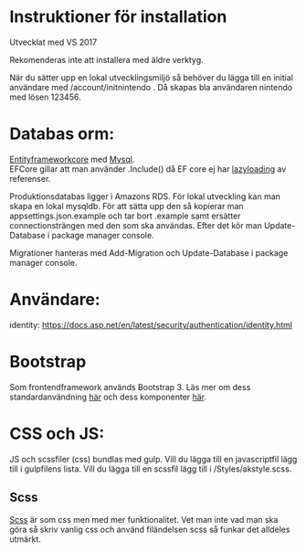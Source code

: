 # Instruktioner för installation

Utvecklat med VS 2017

Rekomenderas inte att installera med äldre verktyg.

När du sätter upp en lokal utvecklingsmiljö så behöver du lägga till en initial användare med /account/initnintendo . Då skapas bla användaren nintendo med lösen 123456.

# Databas orm:
[Entityframeworkcore](https://docs.efproject.net/en/latest/) med [Mysql](https://www.mysql.com/). <br />
EFCore gillar att man använder .Include() då EF core ej har [lazyloading](https://docs.efproject.net/en/latest/querying/related-data.html) av referenser.

Produktionsdatabas ligger i Amazons RDS. För lokal utveckling kan man skapa en lokal mysqldb. För att sätta upp den så kopierar man 
appsettings.json.example och tar bort .example samt ersätter connectionsträngen med den som ska användas. Efter det kör man Update-Database i package manager console.

Migrationer hanteras med Add-Migration och Update-Database i package manager console.

# Användare:
identity: 
https://docs.asp.net/en/latest/security/authentication/identity.html

# Bootstrap
Som frontendframework används Bootstrap 3. Läs mer om dess standardanvändning [här](http://getbootstrap.com/css/) och dess komponenter [här](http://getbootstrap.com/components/).

# CSS och JS:

JS och scssfiler (css) bundlas med gulp. Vill du lägga till en javascriptfil lägg till i gulpfilens lista. Vill du lägga till en scssfil lägg till i /Styles/akstyle.scss.

## Scss

[Scss](http://sass-lang.com/guide) är som css men med mer funktionalitet. Vet man inte vad man ska göra så skriv vanlig css och använd filändelsen scss så funkar det alldeles utmärkt.
